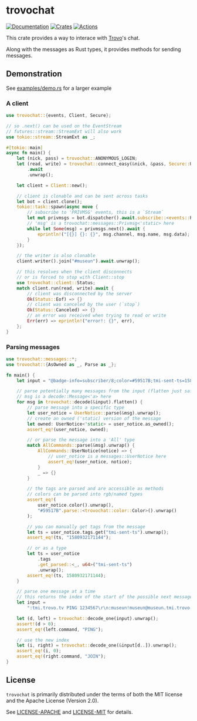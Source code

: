 # trovochat
[![Documentation][docs_badge]][docs]
[![Crates][crates_badge]][crates]
[![Actions][actions_badge]][actions]

This crate provides a way to interace with [Trovo]'s chat.

Along with the messages as Rust types, it provides methods for sending messages.

## Demonstration
See [examples/demo.rs][demo] for a larger example

### A client
```rust
use trovochat::{events, Client, Secure};

// so .next() can be used on the EventStream
// futures::stream::StreamExt will also work
use tokio::stream::StreamExt as _;

#[tokio::main]
async fn main() {
    let (nick, pass) = trovochat::ANONYMOUS_LOGIN;
    let (read, write) = trovochat::connect_easy(&nick, &pass, Secure::UseTls)
        .await
        .unwrap();

    let client = Client::new();

    // client is clonable and can be sent across tasks
    let bot = client.clone();
    tokio::task::spawn(async move {
        // subscribe to 'PRIVMSG' events, this is a `Stream`
        let mut privmsgs = bot.dispatcher().await.subscribe::<events::Privmsg>();
        // 'msg' is a trovochat::messages::Privmsg<'static> here
        while let Some(msg) = privmsgs.next().await {
            eprintln!("[{}] {}: {}", msg.channel, msg.name, msg.data);
        }
    });

    // the writer is also clonable
    client.writer().join("#museun").await.unwrap();

    // this resolves when the client disconnects
    // or is forced to stop with Client::stop
    use trovochat::client::Status;
    match client.run(read, write).await {
        // client was disconnected by the server
        Ok(Status::Eof) => {}
        // client was canceled by the user (`stop`)
        Ok(Status::Canceled) => {}
        // an error was received when trying to read or write
        Err(err) => eprintln!("error!: {}", err),
    };
}
```


### Parsing messages
```rust
use trovochat::messages::*;
use trovochat::{AsOwned as _, Parse as _};

fn main() {
    let input = "@badge-info=subscriber/8;color=#59517B;tmi-sent-ts=1580932171144;user-type= :tmi.trovo.tv USERNOTICE #justinfan1234\r\n";

    // parse potentially many messages from the input (flatten just safely unwraps the result)
    // msg is a decode::Message<'a> here
    for msg in trovochat::decode(&input).flatten() {
        // parse message into a specific type
        let user_notice = UserNotice::parse(&msg).unwrap();
        // create an owned ('static) version of the message
        let owned: UserNotice<'static> = user_notice.as_owned();
        assert_eq!(user_notice, owned);

        // or parse the message into a 'All' type
        match AllCommands::parse(&msg).unwrap() {
            AllCommands::UserNotice(notice) => {
                // user_notice is a messages::UserNotice here
                assert_eq!(user_notice, notice);
            }
            _ => {}
        }

        // the tags are parsed and are accessible as methods
        // colors can be parsed into rgb/named types
        assert_eq!(
            user_notice.color().unwrap(),
            "#59517B".parse::<trovochat::color::Color>().unwrap()
        );

        // you can manually get tags from the message
        let ts = user_notice.tags.get("tmi-sent-ts").unwrap();
        assert_eq!(ts, "1580932171144");

        // or as a type
        let ts = user_notice
            .tags
            .get_parsed::<_, u64>("tmi-sent-ts")
            .unwrap();
        assert_eq!(ts, 1580932171144);
    }

    // parse one message at a time
    // this returns the index of the start of the possible next message
    let input =
        ":tmi.trovo.tv PING 1234567\r\n:museun!museun@museun.tmi.trovo.tv JOIN #museun\r\n";

    let (d, left) = trovochat::decode_one(input).unwrap();
    assert!(d > 0);
    assert_eq!(left.command, "PING");

    // use the new index
    let (i, right) = trovochat::decode_one(&input[d..]).unwrap();
    assert_eq!(i, 0);
    assert_eq!(right.command, "JOIN");
}
```

## License
`trovochat` is primarily distributed under the terms of both the MIT license and the Apache License (Version 2.0).

See [LICENSE-APACHE][APACHE] and [LICENSE-MIT][MIT] for details.

[docs_badge]: https://docs.rs/trovochat/badge.svg
[docs]: https://docs.rs/trovochat
[crates_badge]: https://img.shields.io/crates/v/trovochat.svg
[crates]: https://crates.io/crates/trovochat
[actions_badge]: https://github.com/museun/trovochat/workflows/Rust/badge.svg
[actions]: https://github.com/museun/trovochat/actions

[demo]: ./examples/demo.rs

[APACHE]: ./LICENSE-APACHE
[MIT]: ./LICENSE-MIT
[Trovo]: https://dev.trovo.tv
